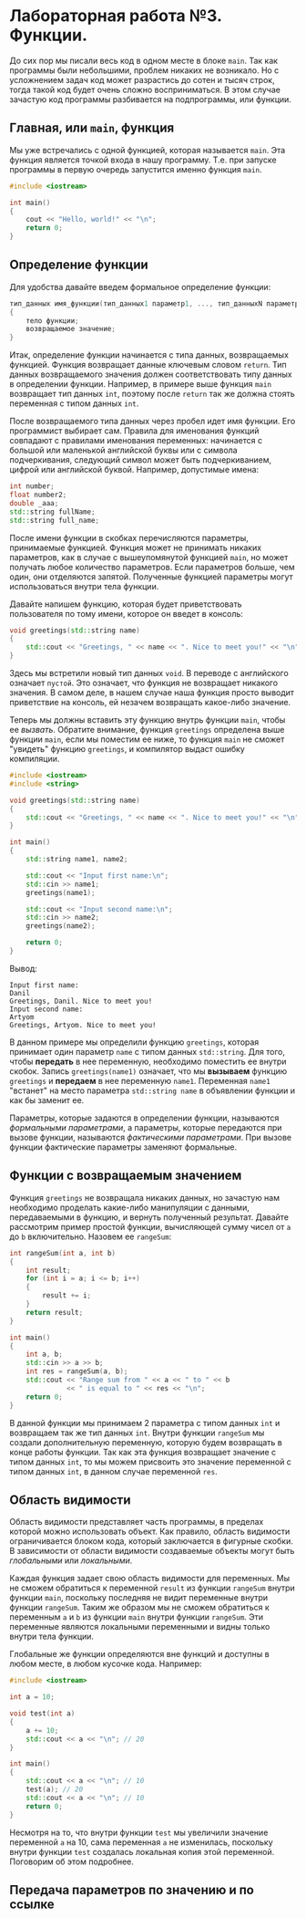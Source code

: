 # Лабораторная работа №3. Функции.

До сих пор мы писали весь код в одном месте в блоке `main`. Так как программы были небольшими, проблем никаких не возникало. Но с усложнением задач код может разрастись до сотен и тысяч строк, тогда такой код будет очень сложно восприниматься. В этом случае зачастую код программы разбивается на подпрограммы, или функции.

## Главная, или `main`, функция

Мы уже встречались с одной функцией, которая называется `main`. Эта функция является точкой входа в нашу программу. Т.е. при запуске программы в первую очередь запустится именно функция `main`.

```cpp
#include <iostream>

int main() 
{
    cout << "Hello, world!" << "\n";
    return 0;
}
```

## Определение функции

Для удобства давайте введем формальное определение функции:
```cpp
тип_данных имя_функции(тип_данных1 параметр1, ..., тип_данныхN параметрN)
{
    тело функции;
    возвращаемое значение;
}
```

Итак, определение функции начинается с типа данных, возвращаемых функцией. Функция возвращает данные ключевым словом `return`. Тип данных возвращаемого значения должен соответствовать типу данных в определении функции. Например, в примере выше функция `main` возвращает тип данных `int`, поэтому после `return` так же должна стоять переменная с типом данных `int`.

После возвращаемого типа данных через пробел идет имя функции. Его программист выбирает сам. Правила для именования функций совпадают с правилами именования переменных: начинается с большой или маленькой английской буквы или с символа подчеркивания, следующий символ может быть подчеркиванием, цифрой или английской буквой. Например, допустимые имена:

```cpp
int number;
float number2;
double _aaa;
std::string fullName;
std::string full_name;
```

После имени функции в скобках перечисляются параметры, принимаемые функцией. Функция может не принимать никаких параметров, как в случае с вышеупомянутой функцией `main`, но может получать любое количество параметров. Если параметров больше, чем один, они отделяются запятой. Полученные функцией параметры могут использоваться внутри тела функции. 

Давайте напишем функцию, которая будет приветствовать пользователя по тому имени, которое он введет в консоль:

```cpp
void greetings(std::string name)
{
    std::cout << "Greetings, " << name << ". Nice to meet you!" << "\n";
}
```

Здесь мы встретили новый тип данных `void`. В переводе с английского означает `пустой`. Это означает, что функция не возвращает никакого значения. В самом деле, в нашем случае наша функция просто выводит приветствие на консоль, ей незачем возвращать какое-либо значение. 

Теперь мы должны вставить эту функцию внутрь функции `main`, чтобы ее *вызвать*. Обратите внимание, функция `greetings` определена выше функции `main`, если мы поместим ее ниже, то функция `main` не сможет "увидеть" функцию `greetings`, и компилятор выдаст ошибку компиляции. 

```cpp
#include <iostream>
#include <string>

void greetings(std::string name)
{
    std::cout << "Greetings, " << name << ". Nice to meet you!" << "\n";
}

int main()
{
    std::string name1, name2;

    std::cout << "Input first name:\n";
    std::cin >> name1;
    greetings(name1);

    std::cout << "Input second name:\n";
    std::cin >> name2;
    greetings(name2);

    return 0;
}
```

Вывод:

```console
Input first name:
Danil
Greetings, Danil. Nice to meet you!
Input second name:
Artyom
Greetings, Artyom. Nice to meet you!
```

В данном примере мы определили функцию `greetings`, которая принимает один параметр `name` с типом данных `std::string`. Для того, чтобы **передать** в нее переменную, необходимо поместить ее внутри скобок. Запись `greetings(name1)` означает, что мы **вызываем** функцию `greetings` и **передаем** в нее переменную `name1`. Переменная `name1` "встанет" на место параметра `std::string name` в объявлении функции и как бы заменит ее.

Параметры, которые задаются в определении функции, называются *формальными параметрами*, а параметры, которые передаются при вызове функции, называются *фактическими параметрами*. При вызове функции фактические параметры заменяют формальные.

## Функции с возвращаемым значением

Функция `greetings` не возвращала никаких данных, но зачастую нам необходимо проделать какие-либо манипуляции с данными, передаваемыми в функцию, и вернуть полученный результат. Давайте рассмотрим пример простой функции, вычисляющей сумму чисел от `a` до `b` включительно. Назовем ее `rangeSum`:

```cpp
int rangeSum(int a, int b)
{
    int result;
    for (int i = a; i <= b; i++)
    {
        result += i;
    }
    return result;
}

int main()
{
    int a, b;
    std::cin >> a >> b;
    int res = rangeSum(a, b);
    std::cout << "Range sum from " << a << " to " << b 
              << " is equal to " << res << "\n";
    return 0;
}
```

В данной функции мы принимаем 2 параметра c типом данных `int` и возвращаем так же тип данных `int`. Внутри функции `rangeSum` мы создали дополнительную переменную, которую будем возвращать в конце работы функции. Так как эта функция возвращает значение с типом данных `int`, то мы можем присвоить это значение переменной с типом данных `int`, в данном случае переменной `res`.

## Область видимости

Область видимости представляет часть программы, в пределах которой можно использовать объект. Как правило, область видимости ограничивается блоком кода, который заключается в фигурные скобки. В зависимости от области видимости создаваемые объекты могут быть *глобальными* или *локальными*.

Каждая функция задает свою область видимости для переменных. Мы не сможем обратиться к переменной `result` из функции `rangeSum` внутри функции `main`, поскольку последняя не видит переменные внутри функции `rangeSum`. Таким же образом мы не сможем обратиться к переменным `a` и `b` из функции `main` внутри функции `rangeSum`. Эти переменные являются локальными переменными и видны только внутри тела функции. 

Глобальные же функции определяются вне функций и доступны в любом месте, в любом кусочке кода. Например:

```cpp
#include <iostream>

int a = 10;

void test(int a)
{
    a += 10;
    std::cout << a << "\n"; // 20
}

int main() 
{
    std::cout << a << "\n"; // 10
    test(a); // 20
    std::cout << a << "\n"; // 10
    return 0;
}
```

Несмотря на то, что внутри функции `test` мы увеличили значение переменной `a` на 10, сама переменная `а` не изменилась, поскольку внутри функции `test` создалась локальная копия этой переменной. Поговорим об этом подробнее. 

## Передача параметров по значению и по ссылке